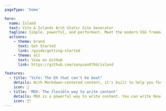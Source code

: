 ```yaml
---
pageType: 'home'

hero:
  name: Island
  text: Vite & Islands Arch Static Site Generator
  tagline: Simple, powerful, and performant. Meet the modern SSG framework you've always wanted.
  actions:
    - theme: brand
      text: Get Started
      link: /guide/getting-started
    - theme: alt
      text: View on GitHub
      link: https://github.com/sanyuan0704/island

features:
  - title: "Vite: The DX that can't be beat"
    details: With Markdown-centered content, it's built to help you focus on writing and deployed with minimum configuration.
    icon: 🚀
  - title: 'MDX: The flexible way to write content'
    details: MDX is a powerful way to write content. You can write React components in Markdown.
    icon: 📦
---
```


